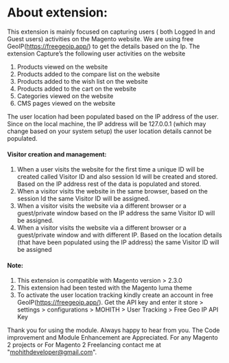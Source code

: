 # About extension:

This extension is mainly focused on capturing users ( both Logged In and Guest users) activities on the Magento website. We are using free GeoIP(https://freegeoip.app/) to get the details based on the Ip.
The extension Capture’s the following  user activities on the website
1. Products viewed on the website
2. Products added to the compare list on the website
3. Products added to the wish list on the website
4. Products added to the cart on the website
5. Categories viewed on the website
6. CMS pages viewed on the website

The user location had been populated based on the IP address of the user. Since on the local machine, the IP address will be 127.0.0.1 (which may change based on your system setup) the user location details cannot be populated.

#### Visitor creation and management:

1. When a user visits the website for the first time a unique ID will be created called Visitor ID and also session Id will be created and stored. Based on the IP address rest of the data is populated and stored.
2. When a visitor visits the website in the same browser, based on the session Id the same Visitor ID will be assigned.
3. When a visitor visits the website via a different browser or a guest/private window based on the IP address the same Visitor ID will be assigned.
4. When a visitor visits the website via a different browser or a guest/private window and with different IP. Based on the location details (that have been populated using the IP address) the same Visitor ID will be assigned

#### Note:
1. This extension is compatible with Magento version >  2.3.0
2. This extension had been tested with the Magento luma theme
3. To activate the user location tracking kindly create an account in free GeoIP(https://freegeoip.app/). Get the API key and enter it store > settings > configurations > MOHITH > User Tracking > Free Geo IP API Key

Thank you for using the module. Always happy to hear from you. The Code improvement and Module Enhancement are Appreciated. For any Magento 2 projects or For Magento 2 Freelancing contact me at "mohithdeveloper@gmail.com".
